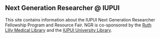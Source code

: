 ## Next Generation Researcher @ IUPUI 
This site contains information about the IUPUI Next Generation Researcher Fellowship Program and Resource Fair. NGR is co-sponsored by the [Ruth Lilly Medical Library](https://mednet.medicine.iu.edu/medical-library/) and the [IUPUI University Library](https://ulib.iupui.edu).
